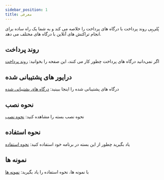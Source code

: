 ```yaml
---
sidebar_position: 1
title: معرفی
---
```


پُلی‌پِی روند پرداخت با درگاه های پرداخت را خلاصه می کند و به شما یک راه ساده برای انجام تراکنش های آنلاین با درگاه های مختلف می دهد.

## روند پرداخت

اگر نمی‌دانید درگاه های پرداخت چطور کار می کنند، این صفحه را بخوانید:
[روند پرداخت](/docs/payment-procedure)

## درایور‌ های پشتیبانی شده

درگاه های پشتیبانی شده را اینجا ببینید:
[درگاه های پشتیبانی شده](/docs/supported-drivers)

## نحوه نصب

نحوه نصب بسته را مشاهده کنید:
[نحوه نصب](/docs/installation)

## نحوه استفاده

یاد بگیرید چطور از این بسته در برنامه خود استفاده کنید:
[نحوه استفاده](/docs/usage/request-payment)

## نمونه ها

با نمونه ها، نحوه استفاده را یاد بگیرید:
[نمونه ها](/docs/examples)

